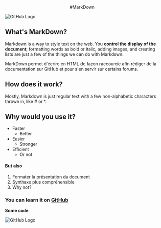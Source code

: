 <p align="center"> #MarkDown </p> 

![GitHub Logo](https://camo.githubusercontent.com/205e7ca38df8d553b249f79606c198769346d810/687474703a2f2f6b69726b7374726f6265636b2e6769746875622e696f2f7768617469736d61726b646f776e2e636f6d2f696d672f6d61726b646f776e2e706e67)

What's MarkDown?
-----------------

Markdown is a way to style text on the web. You **control the display of the document**; formatting words as bold or italic, adding images, and creating lists are just a few of the things we can do with Markdown.

MarkDown permet d'écrire en HTML de façon raccourcie afin rédiger de la documentation sur GitHub et pour s'en servir sur certains forums.

How does it work?
------------------

Mostly, Markdown is just regular text with a few non-alphabetic characters thrown in, like # or *.

Why would you use it?
------------------

* Faster
   * Better
* Easier
   * Stronger
* Efficient 
   * Or not

#### But also

1. Formater la présentation du document
2. Synthaxe plus compréhensible
3. Why not?  

### You can learn it on [GitHub](https://guides.github.com/features/mastering-markdown/)

**Some code** 

<script type="text/javascript">
    alert("Hello!");
</script>

![GitHub Logo](https://files.digitaltrends.com/images/tenor.gif)
